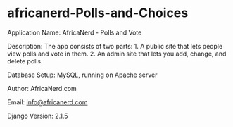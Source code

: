 # africanerd-Polls-and-Choices
 Application Name: AfricaNerd - Polls and Vote
 
 Description: The app consists of two parts:
    1. A public site that lets people view polls and vote in them.
    2. An admin site that lets you add, change, and delete polls.
    
 Database Setup: MySQL, running on Apache server
 
 Author: AfricaNerd.com
 
 Email: info@africanerd.com
 
 Django Version: 2.1.5
 
 
 
 

